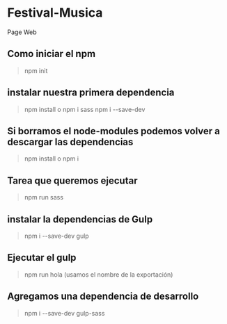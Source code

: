 # Festival-Musica
Page Web

## Como iniciar el npm
>npm init
 ## instalar nuestra primera dependencia 
 >npm install  o  npm i sass
 >npm i --save-dev
 ## Si borramos el node-modules podemos volver a descargar las dependencias 
 >npm install o npm i
 ## Tarea que queremos ejecutar
 >npm run sass
 ## instalar la dependencias de Gulp
 >npm i --save-dev gulp
 ## Ejecutar el gulp 
 >npm run hola (usamos el nombre de la exportación)
 ## Agregamos una dependencia de desarrollo
 >npm i --save-dev gulp-sass